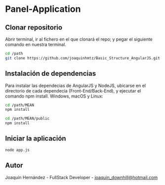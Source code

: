 # Panel-Application

## Clonar repositorio

Abrir terminal, ir al fichero en el que clonará el repo; y pegar el siguiente comando en nuestra terminal.

```sh
cd /path
git clone https://github.com/joaquinhmtz/Basic_Structure_AngularJS.git
```
## Instalación de dependencias

Para instalar las dependecias de AngularJS y NodeJS, ubicarse en el directorio de cada dependecia (Front-End/Back-End), y ejecutar el comando npm install.
Windows, macOS y Linux: 

 ```sh
 cd /path/MEAN
 npm install
 
 cd /path/MEAN/public
 npm install
 ```
 
## Iniciar la aplicación
 
 ```sh
 node app.js
 ```

## Autor
Joaquín Hernández - FullStack Developer - joaquin_downhill@hotmail.com
